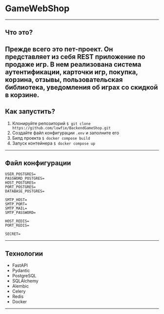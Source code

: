 # GameWebShop

----------------------------------------
## Что это?

Прежде всего это пет-проект. Он представляет из себя REST приложение по продаже игр. В нем реализована система аутентификации, карточки игр, покупка, корзина, отзывы, пользовательская библиотека, уведомления об играх со скидкой в корзине.
----------------------------------------
## Как запустить?

1. Клонируйте репозиторий `$ git clone https://github.com/lowfie/BackendGameShop.git`
2. Создайте файл конфигурации `.env` и заполните его
3. Билд проекта `$ docker compose build`
4. Запуск контейнера `$ docker compose up`
----------------------------------------
## Файл конфигурации

```
USER_POSTGRES=
PASSWORD_POSTGRES=
HOST_POSTGRES=
PORT_POSTGRES=
DATABASE_POSTGRES=

SMTP_HOST=
SMTP_PORT=
SMTP_MAIL=
SMTP_PASSWORD=

HOST_REDIS=
PORT_REDIS=

SECRET=
```
----------------------------------------
## Технологии

- FastAPI
- Pydantic
- PostgreSQL
- SQLAlchemy
- Alembic
- Celery
- Redis
- Docker
----------------------------------------
